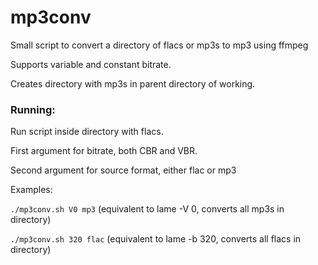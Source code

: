 # mp3conv
Small script to convert a directory of flacs or mp3s to mp3 using ffmpeg

Supports variable and constant bitrate.

Creates directory with mp3s in parent directory of working.
### Running:
Run script inside directory with flacs.

First argument for bitrate, both CBR and VBR.

Second argument for source format, either flac or mp3

Examples:

`./mp3conv.sh V0 mp3` (equivalent to lame -V 0, converts all mp3s in directory)

`./mp3conv.sh 320 flac` (equivalent to lame -b 320, converts all flacs in directory)
